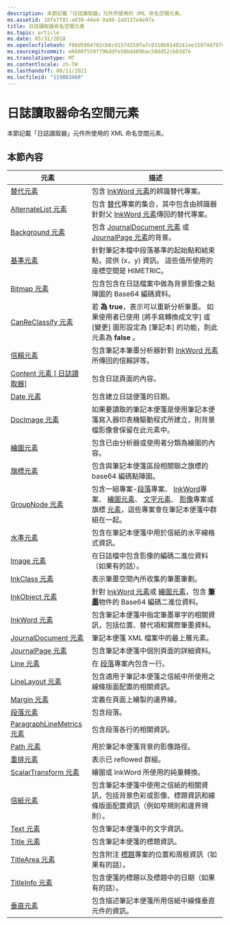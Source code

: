 ```yaml
---
description: 本節記載「日誌讀取器」元件所使用的 XML 命名空間元素。
ms.assetid: 18fe7f81-a039-44e4-9a98-1dd137e4e97a
title: 日誌讀取器命名空間元素
ms.topic: article
ms.date: 05/31/2018
ms.openlocfilehash: f98d5964702cb6cd1574359fa7c0310b0140241ee15974d797493a34fa3a4282
ms.sourcegitcommit: e6600f550f79bddfe58bd4696ac50dd52cb03d7e
ms.translationtype: MT
ms.contentlocale: zh-TW
ms.lasthandoff: 08/11/2021
ms.locfileid: "119883468"
---
```

# <a name="journal-reader-namespace-elements"></a>日誌讀取器命名空間元素

本節記載「日誌讀取器」元件所使用的 XML 命名空間元素。

## <a name="in-this-section"></a>本節內容



| 元素                                                                   | 描述                                                                                                                                                                                                                                                                                                                |
|---------------------------------------------------------------------------|----------------------------------------------------------------------------------------------------------------------------------------------------------------------------------------------------------------------------------------------------------------------------------------------------------------------------|
| [替代元素](alternate-element.md)                                | 包含 [InkWord 元素](inkword-element.md)的辨識替代專案。<br/>                                                                                                                                                                                                                                 |
| [AlternateList 元素](alternatelist-element.md)                        | 包含 [替代](alternate-element.md)專案的集合，其中包含由辨識器針對父 [InkWord 元素](inkword-element.md)傳回的替代專案。<br/>                                                                                                                                      |
| [Background 元素](background-element.md)                              | 包含 [JournalDocument 元素](journaldocument-element.md) 或 [JournalPage 元素](journalpage-element.md)的背景。<br/>                                                                                                                                                                         |
| [基準元素](baseline-element.md)                                  | 針對筆記本檔中段落基準的起始點和結束點，提供 (x，y) 資訊。 這些值所使用的座標空間是 HIMETRIC。<br/>                                                                                                                                  |
| [Bitmap 元素](bitmap-element.md)                                      | 包含包含在日誌檔案中做為背景影像之點陣圖的 Base64 編碼資料。<br/>                                                                                                                                                                                                              |
| [CanReClassify 元素](canreclassify-element.md)                        | 若 **為 true**，表示可以重新分析筆墨。 如果使用者已使用 [將手寫轉換成文字] 或 [變更] 圖形設定為 [筆記本] 的功能，則此元素為 **false** 。<br/>                                                                                     |
| [信賴元素](confidence-element.md)                              | 包含筆記本筆墨分析器針對 [InkWord 元素](inkword-element.md)所傳回的信賴評等。<br/>                                                                                                                                                                                             |
| [Content 元素 \[ 日誌讀取器\]](content-element--journal-reader.md) | 包含日誌頁面的內容。<br/>                                                                                                                                                                                                                                                                        |
| [Date 元素](date-element.md)                                          | 包含建立日誌便箋的日期。<br/>                                                                                                                                                                                                                                                                 |
| [DocImage 元素](docimage-element.md)                                  | 如果要讀取的筆記本便箋是使用筆記本便箋寫入器印表機驅動程式所建立，則背景檔影像會保留在此元素中。<br/>                                                                                                                                                         |
| [繪圖元素](drawing-element.md)                                    | 包含已由分析器或使用者分類為繪圖的內容。<br/>                                                                                                                                                                                                                             |
| [旗標元素](flag-element.md)                                          | 包含與筆記本便箋區段相關聯之旗標的 base64 編碼點陣圖。<br/>                                                                                                                                                                                                                           |
| [GroupNode 元素](groupnode-element.md)                                | 包含一組專案-[段落](paragraph-element.md)專案、 [InkWord](inkword-element.md)專案、 [繪圖元素](drawing-element.md)、 [文字元素](text-element.md)、 [影像](image-element.md)專案或旗標 [元素](flag-element.md)，這些專案會在筆記本便箋中群組在一起。<br/> |
| [水準元素](horizontal-element.md)                              | 包含在筆記本便箋中用於信紙的水平線格式資訊。<br/>                                                                                                                                                                                                             |
| [Image 元素](image-element.md)                                        | 在日誌檔中包含影像的編碼二進位資料（如果有的話）。<br/>                                                                                                                                                                                                                                  |
| [InkClass 元素](inkclass-element.md)                                  | 表示筆墨空間內所收集的筆墨筆劃。<br/>                                                                                                                                                                                                                                                    |
| [InkObject 元素](inkobject-element.md)                                | 針對 [InkWord 元素](inkword-element.md)或 [繪圖元素](drawing-element.md)，包含 [**筆墨**](inkdisp-class.md)物件的 Base64 編碼二進位資料。<br/>                                                                                                                                     |
| [InkWord 元素](inkword-element.md)                                    | 包含筆記本便箋中指定筆墨單字的相關資訊，包括位置、替代項和實際筆墨資料。<br/>                                                                                                                                                                                       |
| [JournalDocument 元素](journaldocument-element.md)                    | 筆記本便箋 XML 檔案中的最上層元素。<br/>                                                                                                                                                                                                                                                               |
| [JournalPage 元素](journalpage-element.md)                            | 包含筆記本便箋中個別頁面的詳細資料。<br/>                                                                                                                                                                                                                                                |
| [Line 元素](line-element.md)                                          | 在 [段落](paragraph-element.md)專案內包含一行。<br/>                                                                                                                                                                                                                                            |
| [LineLayout 元素](linelayout-element.md)                              | 包含適用于筆記本便箋之信紙中所使用之線條版面配置的相關資訊。<br/>                                                                                                                                                                                                                     |
| [Margin 元素](margin-element.md)                                      | 定義在頁面上繪製的邊界線。<br/>                                                                                                                                                                                                                                                                     |
| [段落元素](paragraph-element.md)                                | 包含段落。<br/>                                                                                                                                                                                                                                                                                           |
| [ParagraphLineMetrics 元素](paragraphlinemetrics-element.md)          | 包含段落各行的相關資訊。<br/>                                                                                                                                                                                                                                                            |
| [Path 元素](path-element.md)                                          | 用於筆記本便箋背景的影像路徑。<br/>                                                                                                                                                                                                                                                |
| [重排元素](reflow-element.md)                                      | 表示已 reflowed 群組。<br/>                                                                                                                                                                                                                                                                          |
| [ScalarTransform 元素](scalartransform-element.md)                    | 繪圖或 InkWord 所使用的純量轉換。<br/>                                                                                                                                                                                                                                                                |
| [信紙元素](stationery-element.md)                              | 包含筆記本便箋中使用之信紙的相關資訊，包括背景色彩或影像、標題資訊和線條版面配置資訊（例如窄規則和邊界規則）。<br/>                                                                                                     |
| [Text 元素](text-element.md)                                          | 包含筆記本便箋中的文字資訊。<br/>                                                                                                                                                                                                                                                                |
| [Title 元素](title-element.md)                                        | 包含筆記本便箋的標題資訊。<br/>                                                                                                                                                                                                                                                              |
| [TitleArea 元素](titlearea-element.md)                                | 包含附注 [標題](title-element.md)專案的位置和周框資訊（如果有的話）。<br/>                                                                                                                                                                                                         |
| [TitleInfo 元素](titleinfo-element.md)                                | 包含便箋的標題以及標題中的日期（如果有的話）。<br/>                                                                                                                                                                                                                                           |
| [垂直元素](vertical-element.md)                                  | 包含描述筆記本便箋所用信紙中線條垂直元件的資訊。<br/>                                                                                                                                                                                         |



 

 

 




